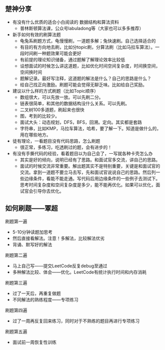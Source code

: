 ## 楚神分享

- 有没有什么优质的适合小白阅读的 数据结构和算法资料 
  - 普林斯顿算法课，公众号labuladong等（大家也可以多多推荐）
- 新手如何有效的刷算法题 
  - 龟兔系刷题方式，龟慢慢刷，一道题多解；兔快速刷。自己选择适合的
  - 有目的有方向地去刷，比如分topic刷，分算法刷（比如马拉车算法）。一段时间刷一种题效果可能会更好
  - 有前提的理论知识储备，通过题解了解理论效率比较低
  - 设想面试的时候怎么讲这道题，比如优化时间空间复杂度，时间换空间，空间换时间
  - 题解记录。最好写注释，这道题的解法是什么？自己的思路是什么？
  - 给自己找正向激励。刷题可能会觉得无聊乏味。比如给自己奖励。
- 建议以什么样的方式刷题（比如Topic顺序） 
  - 数组很大，可以先放一放。可以先刷二分。
  - 链表很简单，和其他的数据结构没什么关系。可以先刷。
  - 二叉树100多道题，刷起来也很快
  - 图，考到的比较少。
  - 面试大头：动态规划，DFS，BFS，回溯。定向。其实都是套路
  - 字符串，比如KMP，马拉车算法，哈希，要了解一下。知道是做什么的，用在哪些地方。
- 徒有理论，一看题目没有代码思路，怎么刷题 
  - 很正常，多练习，吃透刷过的题，会有进步的！
- 有没有手撕代码的经验，看着题目以为自己会了，一写就各种卡壳怎么办 
  - 其实是好的倾向，说明已经有了思路。和面试官多交流，讲自己的思路。
  - 面试的时候交流非常重要。解出题其实不是特别重要，关键是和面试官的交流。拿到一道题不要立马去写，先和面试官说说自己的思路。然后列一些边缘条件，看能不能走通。写代码后用边缘条件的一些例子去测试下。思考时间复杂度和空间复杂度是多少，能不能再优化。如果可以优化，面试官会引导你去优化。


## 如何刷题——覃超

刷题第一遍
- 5-10分钟读题加思考
- 然后直接看解法。注意！多解法，比较解法优劣
- 背诵、默写好的解法

刷题第二遍
- 马上自己写——提交LeetCode反复debug至通过
- 多种解法比较、体会——优化。LeetCode有统计执行时间和内存消耗

刷题第三遍
- 过了一天后，再重复做题
- 不同解法的熟练程度——专项练习

刷题第四遍
- 过了一周再反复回来练习，同时对于不熟练的题目再进行专项练习

刷题第五遍
- 面试前一周恢复性训练
